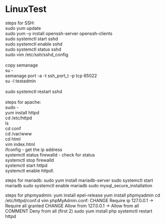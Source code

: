 # LinuxTest

steps for SSH:\
sudo yum update\
sudo yum –y install openssh-server openssh-clients\
sudo systemctl start sshd\
sudo systemctl enable sshd\
sudo systemctl status sshd\
sudo vim /etc/ssh/sshd_config\
\
copy semanage\
su -\
semanage port -a -t ssh_port_t -p tcp 65022\
su -l testadmin\
\
sudo systemctl restart sshd\
\
steps for apache:\
sudo -\
yum install httpd\
cd /etc/httpd\
ls\
cd conf\
cd /var/www\
cd html\
vim index.html\
ifconfig - get the ip address\
systemctl status firewalld - check for status\
systemctl stop firewalld\
systemctl start httpd\
systemctl enable httpd\


steps for mariadb: 
sudo yum install mariadb-server
sudo systemctl start mariadb
sudo systemctl enable mariadb
sudo mysql_secure_installation

steps for phpmyadmin:
yum install epel-release
yum install phpmyadmin
cd /etc/httpd/conf.d
vim phpMyAdmin.conf:
CHANGE Require ip 127.0.0.1 -> Require all granted
CHANGE Allow from 127.0.0.1 -> Allow from all
COMMENT Deny from all (first 2)
sudo yum install php
systemctl restart httpd
